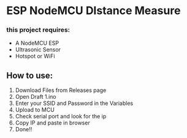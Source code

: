 # ESP NodeMCU DIstance Measure 
### this project requires: 
- A NodeMCU ESP
- Ultrasonic Sensor
- Hotspot or WiFi
## How to use:
1. Download Files from Releases page
2. Open Draft 1.ino
3. Enter your SSID and Password in the Variables
4. Upload to MCU
5. Check serial port and look for the ip
6. Copy IP and paste in browser 
7. Done!!
